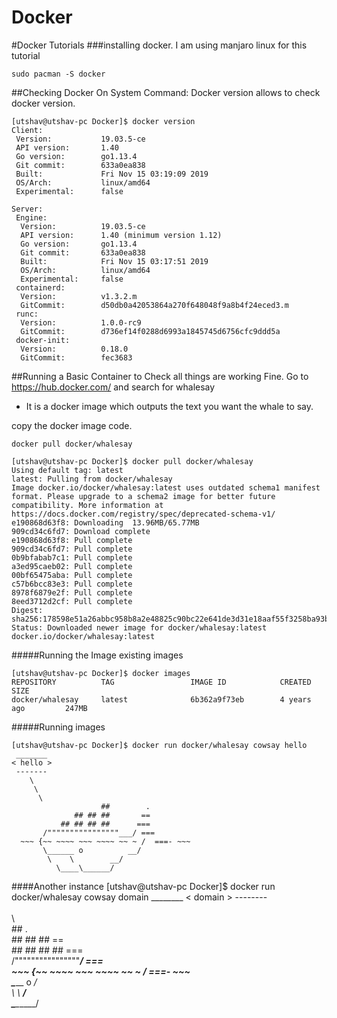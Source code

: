 # Docker
 #Docker Tutorials
###installing docker.
I am using manjaro linux for this tutorial


	sudo pacman -S docker

##Checking Docker  On System
 Command: Docker version allows to check docker version.

	[utshav@utshav-pc Docker]$ docker version
	Client:
	 Version:           19.03.5-ce
	 API version:       1.40
	 Go version:        go1.13.4
	 Git commit:        633a0ea838
	 Built:             Fri Nov 15 03:19:09 2019
	 OS/Arch:           linux/amd64
	 Experimental:      false

	Server:
	 Engine:
	  Version:          19.03.5-ce
	  API version:      1.40 (minimum version 1.12)
	  Go version:       go1.13.4
	  Git commit:       633a0ea838
	  Built:            Fri Nov 15 03:17:51 2019
	  OS/Arch:          linux/amd64
	  Experimental:     false
	 containerd:
	  Version:          v1.3.2.m
	  GitCommit:        d50db0a42053864a270f648048f9a8b4f24eced3.m
	 runc:
	  Version:          1.0.0-rc9
	  GitCommit:        d736ef14f0288d6993a1845745d6756cfc9ddd5a
	 docker-init:
	  Version:          0.18.0
	  GitCommit:        fec3683


##Running a Basic Container to Check all things are working Fine.
Go to https://hub.docker.com/ and search for whalesay 
- It is a docker image which outputs the text you want the whale to say.

copy the docker image code.

	docker pull docker/whalesay

	[utshav@utshav-pc Docker]$ docker pull docker/whalesay
	Using default tag: latest
	latest: Pulling from docker/whalesay
	Image docker.io/docker/whalesay:latest uses outdated schema1 manifest format. Please upgrade to a schema2 image for better future compatibility. More information at https://docs.docker.com/registry/spec/deprecated-schema-v1/
	e190868d63f8: Downloading  13.96MB/65.77MB
	909cd34c6fd7: Download complete 
	e190868d63f8: Pull complete 
	909cd34c6fd7: Pull complete 
	0b9bfabab7c1: Pull complete 
	a3ed95caeb02: Pull complete 
	00bf65475aba: Pull complete 
	c57b6bcc83e3: Pull complete 
	8978f6879e2f: Pull complete 
	8eed3712d2cf: Pull complete 
	Digest: sha256:178598e51a26abbc958b8a2e48825c90bc22e641de3d31e18aaf55f3258ba93b
	Status: Downloaded newer image for docker/whalesay:latest
	docker.io/docker/whalesay:latest

#####Running the Image
existing images

	[utshav@utshav-pc Docker]$ docker images
	REPOSITORY          TAG                 IMAGE ID            CREATED             SIZE
	docker/whalesay     latest              6b362a9f73eb        4 years ago         247MB
	
#####Running images

	[utshav@utshav-pc Docker]$ docker run docker/whalesay cowsay hello
	 _______ 
	< hello >
	 ------- 
		\
		 \
		  \     
						##        .            
				  ## ## ##       ==            
			   ## ## ## ##      ===            
		   /""""""""""""""""___/ ===        
	  ~~~ {~~ ~~~~ ~~~ ~~~~ ~~ ~ /  ===- ~~~   
		   \______ o          __/            
			\    \        __/             
			  \____\______/   
####Another instance
	[utshav@utshav-pc Docker]$ docker run docker/whalesay cowsay domain
	 ________ 
	< domain >
	 -------- 
		\
		 \
		  \     
						##        .            
				  ## ## ##       ==            
			   ## ## ## ##      ===            
		   /""""""""""""""""___/ ===        
	  ~~~ {~~ ~~~~ ~~~ ~~~~ ~~ ~ /  ===- ~~~   
		   \______ o          __/            
			\    \        __/             
			  \____\______/   









